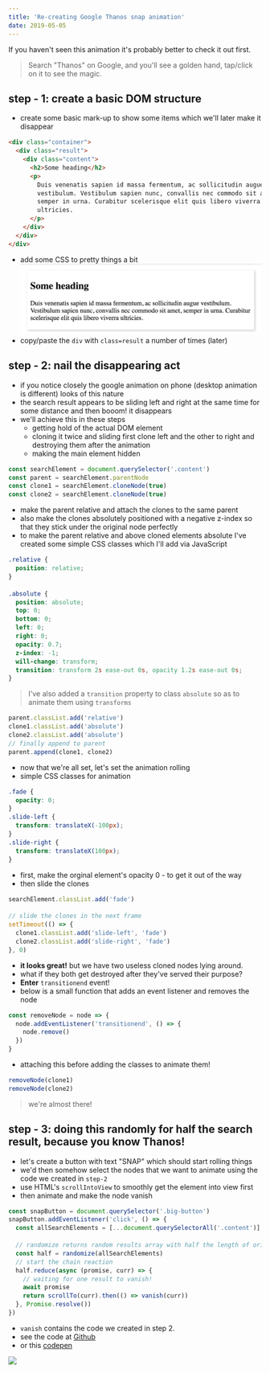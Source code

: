```yaml
---
title: 'Re-creating Google Thanos snap animation'
date: 2019-05-05
---
```


If you haven't seen this animation it's probably better to check it out first.

> Search "Thanos" on Google, and you'll see a golden hand, tap/click on it to see the magic.

## step - 1: create a basic DOM structure

- create some basic mark-up to show some items which we'll later make it disappear

```html
<div class="container">
  <div class="result">
    <div class="content">
      <h2>Some heading</h2>
      <p>
        Duis venenatis sapien id massa fermentum, ac sollicitudin augue
        vestibulum. Vestibulum sapien nunc, convallis nec commodo sit amet,
        semper in urna. Curabitur scelerisque elit quis libero viverra
        ultricies.
      </p>
    </div>
  </div>
</div>
```

- add some CSS to pretty things a bit ![](../assets/search-item.png)
- copy/paste the `div` with `class=result` a number of times (later)

## step - 2: nail the disappearing act

- if you notice closely the google animation on phone (desktop animation is different) looks of this nature
- the search result appears to be sliding left and right at the same time for some distance and then booom! it disappears
- we'll achieve this in these steps
  - getting hold of the actual DOM element
  - cloning it twice and sliding first clone left and the other to right and destroying them after the animation
  - making the main element hidden

```js
const searchElement = document.querySelector('.content')
const parent = searchElement.parentNode
const clone1 = searchElement.cloneNode(true)
const clone2 = searchElement.cloneNode(true)
```

- make the parent relative and attach the clones to the same parent
- also make the clones absolutely positioned with a negative z-index so that they stick under the original node perfectly
- to make the parent relative and above cloned elements absolute I've created some simple CSS classes which I'll add via JavaScript

```css
.relative {
  position: relative;
}

.absolute {
  position: absolute;
  top: 0;
  bottom: 0;
  left: 0;
  right: 0;
  opacity: 0.7;
  z-index: -1;
  will-change: transform;
  transition: transform 2s ease-out 0s, opacity 1.2s ease-out 0s;
}
```

> I've also added a `transition` property to class `absolute` so as to animate them using `transforms`

```js
parent.classList.add('relative')
clone1.classList.add('absolute')
clone2.classList.add('absolute')
// finally append to parent
parent.append(clone1, clone2)
```

- now that we're all set, let's set the animation rolling
- simple CSS classes for animation

```css
.fade {
  opacity: 0;
}
.slide-left {
  transform: translateX(-100px);
}
.slide-right {
  transform: translateX(100px);
}
```

- first, make the orginal element's opacity 0 - to get it out of the way
- then slide the clones

```js
searchElement.classList.add('fade')

// slide the clones in the next frame
setTimeout(() => {
  clone1.classList.add('slide-left', 'fade')
  clone2.classList.add('slide-right', 'fade')
}, 0)
```

- **it looks great!** but we have two useless cloned nodes lying around.
- what if they both get destroyed after they've served their purpose?
- **Enter** `transitionend` event!
- below is a small function that adds an event listener and removes the node

```js
const removeNode = node => {
  node.addEventListener('transitionend', () => {
    node.remove()
  })
}
```

- attaching this before adding the classes to animate them!

```js
removeNode(clone1)
removeNode(clone2)
```

> we're almost there!

## step - 3: doing this randomly for half the search result, because you know Thanos!

- let's create a button with text "SNAP" which should start rolling things
- we'd then somehow select the nodes that we want to animate using the code we created in `step-2`
- use HTML's `scrollIntoView` to smoothly get the element into view first
- then animate and make the node vanish

```js
const snapButton = document.querySelector('.big-button')
snapButton.addEventListener('click', () => {
  const allSearchElements = [...document.querySelectorAll('.content')]

  // randomize returns random results array with half the length of original one
  const half = randomize(allSearchElements)
  // start the chain reaction
  half.reduce(async (promise, curr) => {
    // waiting for one result to vanish!
    await promise
    return scrollTo(curr).then(() => vanish(curr))
  }, Promise.resolve())
})
```

- `vanish` contains the code we created in step 2.
- see the code at [Github](https://github.com/ankeetmaini/css-challenges/tree/master/src/thanos-snap)
- or this [codepen](https://codepen.io/ankeetmaini/pen/QRLXEK)

![](../assets/thanos.gif)
